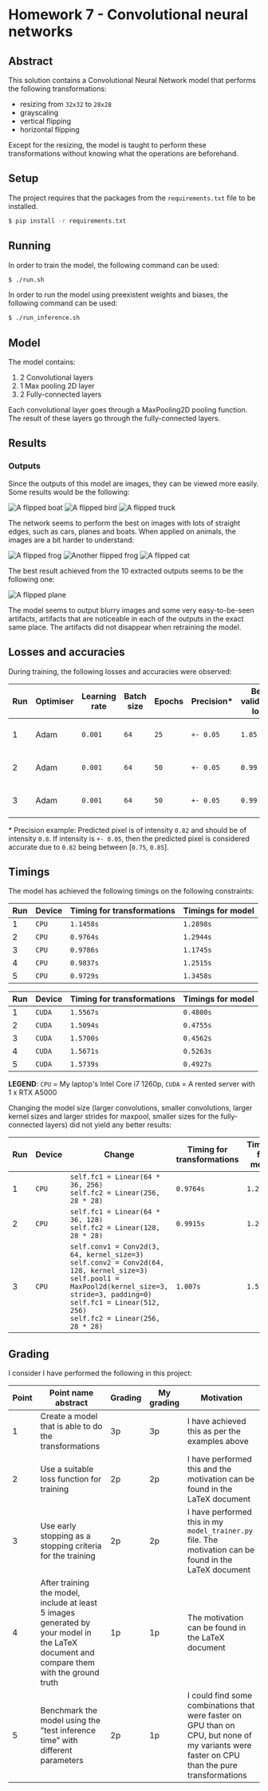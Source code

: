 # Homework 7 - Convolutional neural networks

## Abstract

This solution contains a Convolutional Neural Network model that performs the following transformations:
- resizing from `32x32` to `28x28`
- grayscaling
- vertical flipping
- horizontal flipping

Except for the resizing, the model is taught to perform these transformations without knowing what the operations are beforehand.

## Setup

The project requires that the packages from the `requirements.txt` file to be installed.

```sh
$ pip install -r requirements.txt
```

## Running

In order to train the model, the following command can be used:

```sh
$ ./run.sh
```

In order to run the model using preexistent weights and biases, the following command can be used:

```sh
$ ./run_inference.sh
```

## Model

The model contains:
1. 2 Convolutional layers
1. 1 Max pooling 2D layer
1. 2 Fully-connected layers

Each convolutional layer goes through a MaxPooling2D pooling function. The result of these layers go through the fully-connected layers.

## Results

### Outputs

Since the outputs of this model are images, they can be viewed more easily. Some results would be the following:

![A flipped boat](docs/images/output_1.png)
![A flipped bird](docs/images/output_3.png)
![A flipped truck](docs/images/output_9.png)

The network seems to perform the best on images with lots of straight edges, such as cars, planes and boats. When applied on animals, the images are a bit harder to understand:

![A flipped frog](docs/images/output_5.png)
![Another flipped frog](docs/images/output_7.png)
![A flipped cat](docs/images/output_8.png)

The best result achieved from the 10 extracted outputs seems to be the following one:

![A flipped plane](docs/images/output_10.png)

The model seems to output blurry images and some very easy-to-be-seen artifacts, artifacts that are noticeable in each of the outputs in the exact same place. The artifacts did not disappear when retraining the model.

## Losses and accuracies

During training, the following losses and accuracies were observed:

| Run | Optimiser | Learning rate | Batch size | Epochs | Precision* | Best validation loss | Best validation accuracy | Output |
| - | - | - | - | - | - | - | - | - |
| 1 | Adam | `0.001` | `64` | `25` | `+- 0.05` | `1.85` | `52.51%` | [Ref weights file](./data/exports/1701617034023604121.pt) |
| 2 | Adam | `0.001` | `64` | `50` | `+- 0.05` | `0.99` | `62.32%` | [Ref weights file](./data/exports/1701638102504962984.pt) |
| 3 | Adam | `0.001` | `64` | `50` | `+- 0.05` | `0.99` | `62.32%` | [Ref weights file](./data/exports/1701638102504962984.pt) |

\* Precision example: Predicted pixel is of intensity `0.82` and should be of intensity `0.8`. If intensity is `+- 0.05`, then the predicted pixel is considered accurate due to `0.82` being between \[`0.75`, `0.85`\].

## Timings

The model has achieved the following timings on the following constraints:

| Run | Device | Timing for transformations | Timings for model |
| - | - | - | - |
| 1 | `CPU` | `1.1458s` | `1.2898s` | 
| 2 | `CPU` | `0.9764s` | `1.2944s` | 
| 3 | `CPU` | `0.9786s` | `1.1745s` | 
| 4 | `CPU` | `0.9837s` | `1.2515s` | 
| 5 | `CPU` | `0.9729s` | `1.3458s` |

| Run | Device | Timing for transformations | Timings for model |
| - | - | - | - |
| 1 | `CUDA` | `1.5567s` | `0.4800s` | 
| 2 | `CUDA` | `1.5094s` | `0.4755s` | 
| 3 | `CUDA` | `1.5700s` | `0.4562s` | 
| 4 | `CUDA` | `1.5671s` | `0.5263s` | 
| 5 | `CUDA` | `1.5739s` | `0.4927s` | 

**LEGEND**: `CPU` = My laptop's Intel Core i7 1260p, `CUDA` = A rented server with 1 x RTX A5000

Changing the model size (larger convolutions, smaller convolutions, larger kernel sizes and larger strides for maxpool, smaller sizes for the fully-connected layers) did not yield any better results:

| Run | Device | Change | Timing for transformations | Timings for model |
| - | - | - | - | - |
| 1 | `CPU` | `self.fc1 = Linear(64 * 36, 256)` <br> `self.fc2 = Linear(256, 28 * 28)` | `0.9764s` | `1.2944s` | 
| 2 | `CPU` | `self.fc1 = Linear(64 * 36, 128)` <br> `self.fc2 = Linear(128, 28 * 28)` | `0.9915s` | `1.2078s` | 
| 3 | `CPU` | `self.conv1 = Conv2d(3, 64, kernel_size=3)` <br> `self.conv2 = Conv2d(64, 128, kernel_size=3)` <br> `self.pool1 = MaxPool2d(kernel_size=3, stride=3, padding=0)` <br> `self.fc1 = Linear(512, 256)` <br> `self.fc2 = Linear(256, 28 * 28)` | `1.007s` | `1.5796s` | 

## Grading

I consider I have performed the following in this project:

| Point | Point name abstract | Grading | My grading | Motivation |
| - | - | - | - | - |
| 1 | Create a model that is able to do the transformations | 3p | 3p | I have achieved this as per the examples above |
| 2 | Use a suitable loss function for training | 2p | 2p | I have performed this and the motivation can be found in the LaTeX document |
| 3 | Use early stopping as a stopping criteria for the training | 2p | 2p | I have performed this in my `model_trainer.py` file. The motivation can be found in the LaTeX document |
| 4 | After training the model, include at least 5 images generated by your model in the LaTeX document and compare them with the ground truth | 1p | 1p | The motivation can be found in the LaTeX document |
| 5 | Benchmark the model using the ”test inference time” with different parameters | 2p | 1p | I could find some combinations that were faster on GPU than on CPU, but none of my variants were faster on CPU than the pure transformations |